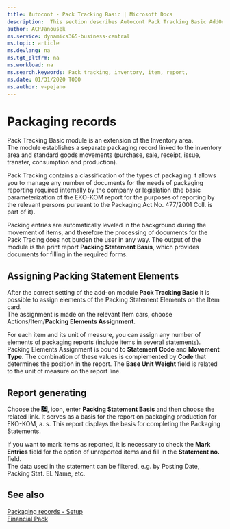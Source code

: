 ```yaml
---
title: Autocont - Pack Tracking Basic | Microsoft Docs
description:  This section describes Autocont Pack Tracking Basic AddOn
author: ACPJanousek
ms.service: dynamics365-business-central
ms.topic: article
ms.devlang: na
ms.tgt_pltfrm: na
ms.workload: na
ms.search.keywords: Pack tracking, inventory, item, report,
ms.date: 01/31/2020 TODO
ms.author: v-pejano
---
```


# Packaging records
Pack Tracking Basic module is an extension of the Inventory area.  
The module establishes a separate packaging record linked to the inventory area and standard goods movements (purchase, sale, receipt, issue, transfer, consumption and production).

Pack Tracking contains a classification of the types of packaging. t allows you to manage any number of documents for the needs of packaging reporting required internally by the company or legislation (the basic parameterization of the EKO-KOM report for the purposes of reporting by the relevant persons pursuant to the Packaging Act No. 477/2001 Coll. is part of it).

Packing entries are automatically leveled in the background during the movement of items, and therefore the processing of documents for the Pack Tracing does not burden the user in any way.
The output of the module is the print report **Packing Statement Basis**, which provides documents for filling in the required forms.

## Assigning Packing Statement Elements
After the correct setting of the add-on module **Pack Tracking Basic** it is possible to assign elements of the Packing Statement Elements on the Item card.  
The assignment is made on the relevant Item cars, choose Actions/Item/**Packing Elements Assignment**.

For each item and its unit of measure, you can assign any number of elements of packaging reports (include items in several statements). Packing Elements Assignment is bound to **Statement Code** and **Movement Type**. The combination of these values is complemented by **Code** that determines the position in the report. The **Base Unit Weight** field is related to the unit of measure on the report line.

## Report generating
Choose the ![Lightbulb that opens the Tell Me feature.](media/ui-search/search_small.png "Tell me what you want to do"), icon, enter **Packing Statement Basis** and then choose the related link.
It serves as a basis for the report on packaging production for EKO-KOM, a. s. This report displays the basis for completing the Packaging Statements.

If you want to mark items as reported, it is necessary to check the **Mark Entries** field for the option of unreported items and fill in the **Statement no.** field.  
The data used in the statement can be filtered, e.g. by Posting Date, Packing Stat. El. Name, etc.

## See also
[Packaging records - Setup](ac-pack-tracking-basic-setup.md)  
[Financial Pack](ac-finance-pack.md)
